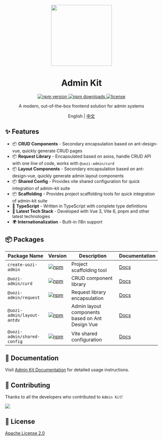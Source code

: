 <p align="center">
  <img src="https://uozi-tech.github.io/admin-kit/logo.svg" width="200" />
</p>

<h1 align="center">Admin Kit</h1>

<p align="center">
  <a href="https://www.npmjs.com/package/create-uozi-admin">
    <img src="https://img.shields.io/npm/v/create-uozi-admin.svg" alt="npm version" />
  </a>
  <a href="https://www.npmjs.com/package/create-uozi-admin">
    <img src="https://img.shields.io/npm/dm/create-uozi-admin.svg" alt="npm downloads" />
  </a>
  <a href="https://github.com/uozi-tech/admin-kit/blob/main/LICENSE">
    <img src="https://img.shields.io/github/license/uozi-tech/admin-kit" alt="license" />
  </a>
</p>

<p align="center">A modern, out-of-the-box frontend solution for admin systems</p>

<p align="center">
  English | <a href="./README.md">中文</a>
</p>

## ✨ Features

- 📦 **CRUD Components** - Secondary encapsulation based on ant-design-vue, quickly generate CRUD pages
- 📦 **Request Library** - Encapsulated based on axios, handle CRUD API with one line of code, works with `@uozi-admin/curd`
- 📦 **Layout Components** - Secondary encapsulation based on ant-design-vue, quickly generate admin layout components
- 📦 **Shared Config** - Provides vite shared configuration for quick integration of admin-kit suite
- 📦 **Scaffolding** - Provides project scaffolding tools for quick integration of admin-kit suite
- 🎯 **TypeScript** - Written in TypeScript with complete type definitions
- 🚀 **Latest Tech Stack** - Developed with Vue 3, Vite 6, pnpm and other latest technologies
- 🌍 **Internationalization** - Built-in i18n support

## 📦 Packages

| Package Name | Version | Description | Documentation |
| --- | --- | --- | --- |
| `create-uozi-admin` | [![npm](https://img.shields.io/npm/v/create-uozi-admin.svg)](https://www.npmjs.com/package/create-uozi-admin) | Project scaffolding tool | [Docs](https://uozi-tech.github.io/admin-kit/en/cli/quick-start) |
| `@uozi-admin/curd` | [![npm](https://img.shields.io/npm/v/@uozi-admin/curd.svg)](https://www.npmjs.com/package/@uozi-admin/curd) | CRUD component library | [Docs](https://uozi-tech.github.io/admin-kit/en/curd/quick-start) |
| `@uozi-admin/request` | [![npm](https://img.shields.io/npm/v/@uozi-admin/request.svg)](https://www.npmjs.com/package/@uozi-admin/request) | Request library encapsulation | [Docs](https://uozi-tech.github.io/admin-kit/en/request/quick-start) |
| `@uozi-admin/layout-antdv` | [![npm](https://img.shields.io/npm/v/@uozi-admin/layout-antdv.svg)](https://www.npmjs.com/package/@uozi-admin/layout-antdv) | Admin layout components based on Ant Design Vue | [Docs](https://uozi-tech.github.io/admin-kit/en/layout/quick-start) |
| `@uozi-admin/shared-config` | [![npm](https://img.shields.io/npm/v/@uozi-admin/shared-config.svg)](https://www.npmjs.com/package/@uozi-admin/shared-config) | Vite shared configuration | [Docs](https://uozi-tech.github.io/admin-kit/en/shared-config/quick-start) |

## 📖 Documentation

Visit [Admin Kit Documentation](https://uozi-tech.github.io/admin-kit/) for detailed usage instructions.

## 🤝 Contributing

Thanks to all the developers who contributed to `Admin Kit`!

<a href="https://github.com/uozi-tech/admin-kit/graphs/contributors">
  <img src="https://contrib.rocks/image?repo=uozi-tech/admin-kit" />
</a>

## 📄 License

[Apache License 2.0](./LICENSE)
